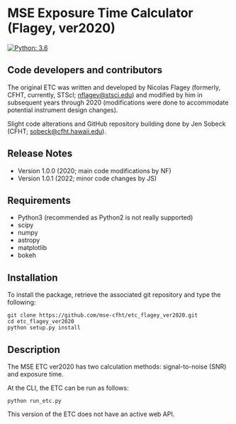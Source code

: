 MSE Exposure Time Calculator (Flagey, ver2020)
============================================================

[![Python: 3.6](https://img.shields.io/badge/Python->3.6-blue.svg)](#)
		
Code developers and contributors
---------------------------------
The original ETC was written and developed by Nicolas Flagey (formerly, CFHT, currently, STScI; nflagey@stsci.edu) and
modified by him in subsequent years through 2020 (modifications were
done to accommodate potential instrument design changes).

Slight code alterations and GitHub repository building done by
Jen Sobeck (CFHT; sobeck@cfht.hawaii.edu).


Release Notes
------------
* Version 1.0.0  (2020; main code modifications by NF)
* Version 1.0.1  (2022; minor code changes by JS)

Requirements
------------
* Python3 (recommended as Python2 is not really supported)
* scipy 
* numpy
* astropy
* matplotlib
* bokeh

Installation
------------
To install the package, retrieve the associated git repository and type
the following: 
  
    git clone https://github.com/mse-cfht/etc_flagey_ver2020.git
    cd etc_flagey_ver2020
    python setup.py install


Description
-----------
The MSE ETC ver2020 has two calculation methods: signal-to-noise (SNR)
and exposure time. 

At the CLI, the ETC can be run as follows:

    python run_etc.py 

This version of the ETC does not have an active web API.

